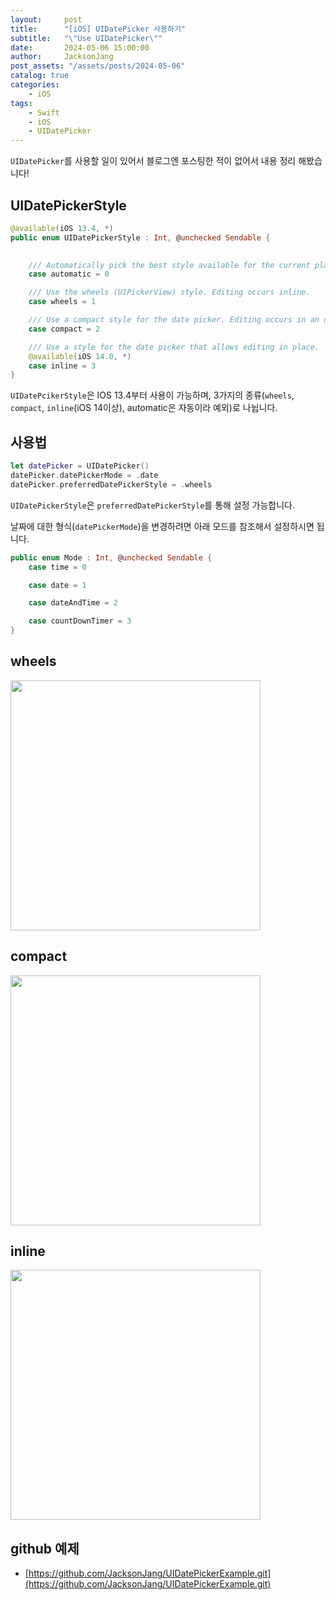 ```yaml
---
layout:     post
title:      "[iOS] UIDatePicker 사용하기"
subtitle:   "\"Use UIDatePicker\""
date:       2024-05-06 15:00:00
author:     JacksonJang
post_assets: "/assets/posts/2024-05-06"
catalog: true
categories:
    - iOS
tags:
    - Swift
    - iOS
    - UIDatePicker
---
```


`UIDatePicker`를 사용할 일이 있어서 블로그엔 포스팅한 적이 없어서 내용 정리 해봤습니다!

## UIDatePickerStyle
```swift
@available(iOS 13.4, *)
public enum UIDatePickerStyle : Int, @unchecked Sendable {

    
    /// Automatically pick the best style available for the current platform & mode.
    case automatic = 0

    /// Use the wheels (UIPickerView) style. Editing occurs inline.
    case wheels = 1

    /// Use a compact style for the date picker. Editing occurs in an overlay.
    case compact = 2

    /// Use a style for the date picker that allows editing in place.
    @available(iOS 14.0, *)
    case inline = 3
}
```
`UIDatePcikerStyle`은 IOS 13.4부터 사용이 가능하며, 3가지의 종류(`wheels`, `compact`, `inline`(iOS 14이상), automatic은 자동이라 예외)로 나뉩니다.

## 사용법
```swift
let datePicker = UIDatePicker()
datePicker.datePickerMode = .date
datePicker.preferredDatePickerStyle = .wheels
```

`UIDatePickerStyle`은 `preferredDatePickerStyle`를 통해 설정 가능합니다.

날짜에 대한 형식(`datePickerMode`)을 변경하려면 아래 모드를 참조해서 설정하시면 됩니다.
```swift
public enum Mode : Int, @unchecked Sendable {
    case time = 0

    case date = 1

    case dateAndTime = 2

    case countDownTimer = 3
}
```

## wheels
<img src="{{ page.post_assets }}/wheels.png" style="height:400px" /> <br />

## compact
<img src="{{ page.post_assets }}/compact.png" style="height:400px" /> <br />

## inline
<img src="{{ page.post_assets }}/inline.png" style="height:400px" /> <br />

## github 예제
- [https://github.com/JacksonJang/UIDatePickerExample.git](https://github.com/JacksonJang/UIDatePickerExample.git)
